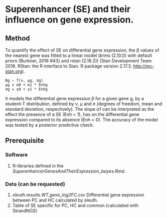 # Superenhancer (SE) and their influence on gene expression.
## Method
To quantify the effect of SE on differential gene expression, the β values of the nearest gene was fitted to a linear model (brms (2.10.0) with default priors {Burkner, 2018 #43} and rstan (2.19.2)) (Stan Development Team. 2018. RStan: the R interface to Stan. R package version 2.17.3. http://mc-stan.org). 

    Βg ~ T(ν, μg, σg)  
    μg = α0 + α1 * Enhg  
    σg = γ0 + γ1 * Enhg  

It models the differential gene expression β for a given gene g, by a student-T distribution, defined by ν, μ and σ (degrees of freedom, mean and standard deviation, respectively). The slope α1 can be interpreted as the effect the presence of a SE (Enh = 1), has on the differential gene expression compared to its absence (Enh = 0). The accuracy of the model was tested by a posterior predictive check. 

## Prerequisite
### Software
1. R-libraries defined in the *SuperenhancerGenesAndTheirExpression_bayes.Rmd*.

### Data (can be requested)
1. *sleuth.results.WT.gene_log2FC.csv* Differential gene expression between PC and HC calculated by sleuth. 
2. Table of SE specific for PC, HC and common (calculated with StrandNGS)